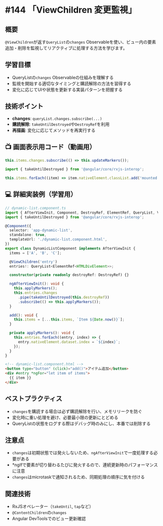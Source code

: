 # #144 「ViewChildren 変更監視」

## 概要
`@ViewChildren`が返す`QueryList`の`changes` Observableを使い、ビュー内の要素追加・削除を監視してリアクティブに処理する方法を学びます。

## 学習目標
- QueryListの`changes` Observableの仕組みを理解する
- 監視を開始する適切なタイミングと購読解除の方法を習得する
- 変化に応じてUIや状態を更新する実装パターンを把握する

## 技術ポイント
- **changes**: `queryList.changes.subscribe(...)`
- **購読解除**: `takeUntilDestroyed`や`DestroyRef`を利用
- **再描画**: 変化に応じてメソッドを再実行する

## 📺 画面表示用コード（動画用）

```typescript
this.items.changes.subscribe(() => this.updateMarkers());
```

```typescript
import { takeUntilDestroyed } from '@angular/core/rxjs-interop';
```

```typescript
this.items.forEach((item) => item.nativeElement.classList.add('mounted'));
```

## 💻 詳細実装例（学習用）
```typescript
// dynamic-list.component.ts
import { AfterViewInit, Component, DestroyRef, ElementRef, QueryList, ViewChildren } from '@angular/core';
import { takeUntilDestroyed } from '@angular/core/rxjs-interop';

@Component({
  selector: 'app-dynamic-list',
  standalone: true,
  templateUrl: './dynamic-list.component.html',
})
export class DynamicListComponent implements AfterViewInit {
  items = ['A', 'B', 'C'];

  @ViewChildren('entry')
  entries!: QueryList<ElementRef<HTMLDivElement>>;

  constructor(private readonly destroyRef: DestroyRef) {}

  ngAfterViewInit(): void {
    this.applyMarkers();
    this.entries.changes
      .pipe(takeUntilDestroyed(this.destroyRef))
      .subscribe(() => this.applyMarkers());
  }

  add(): void {
    this.items = [...this.items, `Item ${Date.now()}`];
  }

  private applyMarkers(): void {
    this.entries.forEach((entry, index) => {
      entry.nativeElement.dataset.index = `${index}`;
    });
  }
}
```

```html
<!-- dynamic-list.component.html -->
<button type="button" (click)="add()">アイテム追加</button>
<div #entry *ngFor="let item of items">
  {{ item }}
</div>
```

## ベストプラクティス
- `changes`を購読する場合は必ず購読解除を行い、メモリリークを防ぐ
- 変化時に重い処理を避け、必要最小限の更新にとどめる
- QueryListの状態をログする際はデバッグ時のみにし、本番では削除する

## 注意点
- `changes`は初期状態では発火しないため、`ngAfterViewInit`で一度処理する必要がある
- *ngIfで要素が切り替わるたびに発火するので、連続更新時のパフォーマンスに注意
- `changes`はmicrotaskで通知されるため、同期処理の順序に気を付ける

## 関連技術
- RxJSオペレーター（`takeUntil`, `tap`など）
- `@ContentChildren`の`changes`
- Angular DevToolsでのビュー更新確認
